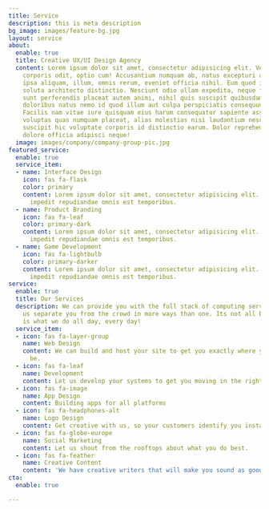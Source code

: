 ```yaml
---
title: Service
description: this is meta description
bg_image: images/feature-bg.jpg
layout: service
about:
  enable: true
  title: Creative UX/UI Design Agency
  content: Lorem ipsum dolor sit amet, consectetur adipisicing elit. Voluptate soluta
    corporis odit, optio cum! Accusantium numquam ab, natus excepturi architecto earum
    ipsa aliquam, illum, omnis rerum, eveniet officia nihil. Eum quod iure nulla,
    soluta architecto distinctio. Nesciunt odio ullam expedita, neque fugit maiores
    sunt perferendis placeat autem animi, nihil quis suscipit quibusdam ut reiciendis
    doloribus natus nemo id quod illum aut culpa perspiciatis consequuntur tempore?
    Facilis nam vitae iure quisquam eius harum consequatur sapiente assumenda, officia
    voluptas quas numquam placeat, alias molestias nisi laudantium nesciunt perspiciatis
    suscipit hic voluptate corporis id distinctio earum. Dolor reprehenderit fuga
    dolore officia adipisci neque!
  image: images/company/company-group-pic.jpg
featured_service:
  enable: true
  service_item:
  - name: Interface Design
    icon: fas fa-flask
    color: primary
    content: Lorem ipsum dolor sit amet, consectetur adipisicing elit. Saepe enim
      impedit repudiandae omnis est temporibus.
  - name: Product Branding
    icon: fas fa-leaf
    color: primary-dark
    content: Lorem ipsum dolor sit amet, consectetur adipisicing elit. Saepe enim
      impedit repudiandae omnis est temporibus.
  - name: Game Development
    icon: fas fa-lightbulb
    color: primary-darker
    content: Lorem ipsum dolor sit amet, consectetur adipisicing elit. Saepe enim
      impedit repudiandae omnis est temporibus.
service:
  enable: true
  title: Our Services
  description: We can provide you with the full stack of computing services. <br>Let
    us separate you from the crowd in more ways than one. Its not all bluster, this
    is what we do all day, every day!
  service_item:
  - icon: fas fa-layer-group
    name: Web Design
    content: We can build and host your site to get you exactly where you want to
      be.
  - icon: fas fa-leaf
    name: Development
    content: Let us develop your systems to get you moving in the right direction.
  - icon: fas fa-image
    name: App Design
    content: Building apps for all platforms
  - icon: fas fa-headphones-alt
    name: Logo Design
    content: Get creative with us, so your customers identify you instantly.
  - icon: fas fa-globe-europe
    name: Social Marketing
    content: Let us shout from the rooftops about what you do best.
  - icon: fas fa-feather
    name: Creative Content
    content: 'We have creative writers that will make you sound as good as you are. '
cta:
  enable: true

---
```

